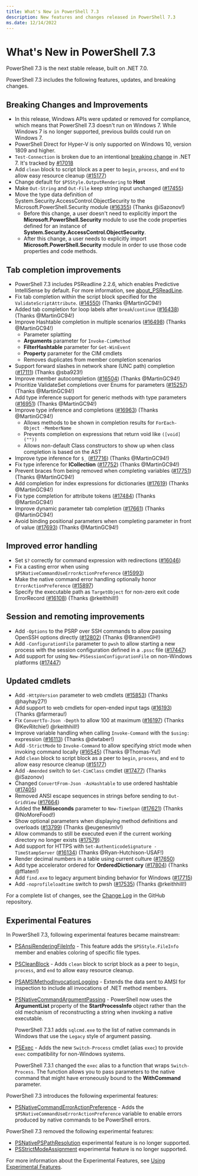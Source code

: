 ```yaml
---
title: What's New in PowerShell 7.3
description: New features and changes released in PowerShell 7.3
ms.date: 12/14/2022
---
```


# What's New in PowerShell 7.3

PowerShell 7.3 is the next stable release, built on .NET 7.0.

PowerShell 7.3 includes the following features, updates, and breaking changes.

## Breaking Changes and Improvements

- In this release, Windows APIs were updated or removed for compliance, which means that PowerShell
  7.3 doesn't run on Windows 7. While Windows 7 is no longer supported, previous builds could run on
  Windows 7.
- PowerShell Direct for Hyper-V is only supported on Windows 10, version 1809 and higher.
- `Test-Connection` is broken due to an intentional [breaking change][09] in .NET 7. It's tracked by
  [#17018][10]
- Add `clean` block to script block as a peer to `begin`, `process`, and `end` to allow easy
  resource cleanup ([#15177][15177])
- Change default for `$PSStyle.OutputRendering` to **Host**
- Make `Out-String` and `Out-File` keep string input unchanged ([#17455][17455])
- Move the type data definition of System.Security.AccessControl.ObjectSecurity to the
  Microsoft.PowerShell.Security module ([#16355][16355]) (Thanks @iSazonov!)
  - Before this change, a user doesn't need to explicitly import the
    **Microsoft.PowerShell.Security** module to use the code properties defined for an instance of
    **System.Security.AccessControl.ObjectSecurity**.
  - After this change, a user needs to explicitly import **Microsoft.PowerShell.Security** module in
    order to use those code properties and code methods.

## Tab completion improvements

- PowerShell 7.3 includes PSReadline 2.2.6, which enables Predictive IntelliSense by default. For
  more information, see [about_PSReadLine][12].
- Fix tab completion within the script block specified for the `ValidateScriptAttribute`.
  ([#14550][14550]) (Thanks @MartinGC94!)
- Added tab completion for loop labels after `break`/`continue` ([#16438][16438]) (Thanks
  @MartinGC94!)
- Improve Hashtable completion in multiple scenarios ([#16498][16498]) (Thanks @MartinGC94!)
  - Parameter splatting
  - **Arguments** parameter for `Invoke-CimMethod`
  - **FilterHashtable** parameter for `Get-WinEvent`
  - **Property** parameter for the CIM cmdlets
  - Removes duplicates from member completion scenarios
- Support forward slashes in network share (UNC path) completion ([#17111][17111]) (Thanks @sba923!)
- Improve member autocompletion ([#16504][16504]) (Thanks @MartinGC94!)
- Prioritize ValidateSet completions over Enums for parameters ([#15257][15257]) (Thanks
  @MartinGC94!)
- Add type inference support for generic methods with type parameters ([#16951][16951]) (Thanks
  @MartinGC94!)
- Improve type inference and completions ([#16963][16963]) (Thanks @MartinGC94!)
  - Allows methods to be shown in completion results for `ForEach-Object -MemberName`
  - Prevents completion on expressions that return void like `([void](""))`
  - Allows non-default Class constructors to show up when class completion is based on the AST
- Improve type inference for `$_` ([#17716][17716]) (Thanks @MartinGC94!)
- Fix type inference for **ICollection** ([#17752][17752]) (Thanks @MartinGC94!)
- Prevent braces from being removed when completing variables ([#17751][17751]) (Thanks
  @MartinGC94!)
- Add completion for index expressions for dictionaries ([#17619][17619]) (Thanks @MartinGC94!)
- Fix type completion for attribute tokens ([#17484][17484]) (Thanks @MartinGC94!)
- Improve dynamic parameter tab completion ([#17661][17661]) (Thanks @MartinGC94!)
- Avoid binding positional parameters when completing parameter in front of value ([#17693][17693])
  (Thanks @MartinGC94!)

## Improved error handling

- Set `$?` correctly for command expression with redirections ([#16046][16046])
- Fix a casting error when using `$PSNativeCommandUseErrorActionPreference` ([#15993][15993])
- Make the native command error handling optionally honor `ErrorActionPreference` ([#15897][15897])
- Specify the executable path as `TargetObject` for non-zero exit code ErrorRecord
  ([#16108][16108]) (Thanks @rkeithhill!)

## Session and remoting improvements

- Add `-Options` to the PSRP over SSH commands to allow passing OpenSSH options directly
  ([#12802][12802]) (Thanks @BrannenGH!)
- Add `-ConfigurationFile` parameter to `pwsh` to allow starting a new process with the session
  configuration defined in a `.pssc` file ([#17447][17447])
- Add support for using `New-PSSessionConfigurationFile` on non-Windows platforms ([#17447][17447])

## Updated cmdlets

- Add `-HttpVersion` parameter to web cmdlets ([#15853][15853]) (Thanks @hayhay27!)
- Add support to web cmdlets for open-ended input tags ([#16193][16193]) (Thanks @farmerau!)
- Fix `ConvertTo-Json -Depth` to allow 100 at maximum ([#16197][16197]) (Thanks @KevRitchie!)
  @rkeithhill!)
- Improve variable handling when calling `Invoke-Command` with the `$using:` expression
  ([#16113][16113]) (Thanks @dwtaber!)
- Add `-StrictMode` to `Invoke-Command` to allow specifying strict mode when invoking command
  locally ([#16545][16545]) (Thanks @Thomas-Yu!)
- Add `clean` block to script block as a peer to `begin`, `process`, and `end` to allow easy
  resource cleanup ([#15177][15177])
- Add `-Amended` switch to `Get-CimClass` cmdlet ([#17477][17477]) (Thanks @iSazonov)
- Changed `ConvertFrom-Json -AsHashtable` to use ordered hashtable ([#17405][17405])
- Removed ANSI escape sequences in strings before sending to `Out-GridView` ([#17664][17664])
- Added the **Milliseconds** parameter to `New-TimeSpan` ([#17621][17621]) (Thanks @NoMoreFood!)
- Show optional parameters when displaying method definitions and overloads ([#13799][13799])
  (Thanks @eugenesmlv!)
- Allow commands to still be executed even if the current working directory no longer exists
  ([#17579][17579])
- Add support for HTTPS with `Set-AuthenticodeSignature -TimeStampServer` ([#16134][16134]) (Thanks
  @Ryan-Hutchison-USAF!)
- Render decimal numbers in a table using current culture ([#17650][17650])
- Add type accelerator ordered for **OrderedDictionary** ([#17804][17804]) (Thanks @fflaten!)
- Add `find.exe` to legacy argument binding behavior for Windows ([#17715][17715])
- Add `-noprofileloadtime` switch to pwsh ([#17535][17535]) (Thanks @rkeithhill!)

For a complete list of changes, see the [Change Log][11] in the GitHub repository.

## Experimental Features

In PowerShell 7.3, following experimental features became mainstream:

- [PSAnsiRenderingFileInfo][13] - This feature adds the `$PSStyle.FileInfo` member and enables
  coloring of specific file types.
- [PSCleanBlock][04] - Adds `clean` block to script block as a peer to `begin`, `process`, and `end`
  to allow easy resource cleanup.
- [PSAMSIMethodInvocationLogging][02] - Extends the data sent to AMSI for inspection to include all
  invocations of .NET method members.
- [PSNativeCommandArgumentPassing][08] - PowerShell now uses the **ArgumentList** property of the
  **StartProcessInfo** object rather than the old mechanism of reconstructing a string when invoking
  a native executable.

  PowerShell 7.3.1 adds `sqlcmd.exe` to the list of native commands in Windows that use the `Legacy`
  style of argument passing.
- [PSExec][05] - Adds the new `Switch-Process` cmdlet (alias `exec`) to provide `exec` compatibility
  for non-Windows systems.

  PowerShell 7.3.1 changed the `exec` alias to a function that wraps `Switch-Process`. The function
  allows you to pass parameters to the native command that might have erroneously bound to the
  **WithCommand** parameter.

PowerShell 7.3 introduces the following experimental features:

- [PSNativeCommandErrorActionPreference][06] - Adds the
  `$PSNativeCommandUseErrorActionPreference` variable to enable errors produced by native commands
  to be PowerShell errors.

PowerShell 7.3 removed the following experimental features:

- [PSNativePSPathResolution][03] experimental feature is no longer supported.
- [PSStrictModeAssignment][07] experimental feature is no longer supported.

For more information about the Experimental Features, see [Using Experimental Features][01].

<!-- end of content -->
<!-- reference links -->
[01]: ../learn/experimental-features.md
[02]: ../learn/experimental-features.md?#psamsimethodinvocationlogging
[03]: ../learn/experimental-features.md?#psnativepspathresolution
[04]: ../learn/experimental-features.md#pscleanblock
[05]: ../learn/experimental-features.md#psexec
[06]: ../learn/experimental-features.md#psnativecommanderroractionpreference
[07]: ../learn/experimental-features.md#psstrictmodeassignment
[08]: ../learn/experimental-features.md#psnativecommandargumentpassing
[13]: ../learn/experimental-features.md#psansirenderingfileinfo
[09]: https://github.com/dotnet/runtime/issues/66746
[10]: https://github.com/PowerShell/PowerShell/issues/17018
[11]: https://github.com/PowerShell/PowerShell/releases/tag/v7.3.0
[12]: /powershell/module/psreadline/about/about_psreadline#psreadline-release-history
[12802]: https://github.com/PowerShell/PowerShell/pull/12802
[13799]: https://github.com/PowerShell/PowerShell/pull/13799
[14550]: https://github.com/PowerShell/PowerShell/pull/14550
[15177]: https://github.com/PowerShell/PowerShell/pull/15177
[15257]: https://github.com/PowerShell/PowerShell/pull/15257
[15853]: https://github.com/PowerShell/PowerShell/pull/15853
[15897]: https://github.com/PowerShell/PowerShell/pull/15897
[15993]: https://github.com/PowerShell/PowerShell/pull/15993
[16046]: https://github.com/PowerShell/PowerShell/pull/16046
[16108]: https://github.com/PowerShell/PowerShell/pull/16108
[16113]: https://github.com/PowerShell/PowerShell/pull/16113
[16134]: https://github.com/PowerShell/PowerShell/pull/16134
[16193]: https://github.com/PowerShell/PowerShell/pull/16193
[16197]: https://github.com/PowerShell/PowerShell/pull/16197
[16355]: https://github.com/PowerShell/PowerShell/pull/16355
[16438]: https://github.com/PowerShell/PowerShell/pull/16438
[16498]: https://github.com/PowerShell/PowerShell/pull/16498
[16504]: https://github.com/PowerShell/PowerShell/pull/16504
[16545]: https://github.com/PowerShell/PowerShell/pull/16545
[16951]: https://github.com/PowerShell/PowerShell/pull/16951
[16963]: https://github.com/PowerShell/PowerShell/pull/16963
[17111]: https://github.com/PowerShell/PowerShell/pull/17111
[17405]: https://github.com/PowerShell/PowerShell/pull/17405
[17447]: https://github.com/PowerShell/PowerShell/pull/17447
[17455]: https://github.com/PowerShell/PowerShell/pull/17455
[17477]: https://github.com/PowerShell/PowerShell/pull/17477
[17484]: https://github.com/PowerShell/PowerShell/pull/17484
[17535]: https://github.com/PowerShell/PowerShell/pull/17535
[17579]: https://github.com/PowerShell/PowerShell/pull/17579
[17619]: https://github.com/PowerShell/PowerShell/pull/17619
[17621]: https://github.com/PowerShell/PowerShell/pull/17621
[17650]: https://github.com/PowerShell/PowerShell/pull/17650
[17661]: https://github.com/PowerShell/PowerShell/pull/17661
[17664]: https://github.com/PowerShell/PowerShell/pull/17664
[17693]: https://github.com/PowerShell/PowerShell/pull/17693
[17715]: https://github.com/PowerShell/PowerShell/pull/17715
[17716]: https://github.com/PowerShell/PowerShell/pull/17716
[17751]: https://github.com/PowerShell/PowerShell/pull/17751
[17752]: https://github.com/PowerShell/PowerShell/pull/17752
[17804]: https://github.com/PowerShell/PowerShell/pull/17804
